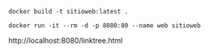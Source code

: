 ```
docker build -t sitioweb:latest .
```
```
docker run -it --rm -d -p 8080:80 --name web sitioweb
```

http://localhost:8080/linktree.html